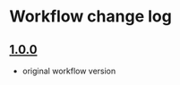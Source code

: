 # Workflow change log

## [1.0.0](https://github.com/nasa/GeneLab_Data_Processing/tree/SW_Amp454IonTor_1.0.0/Amplicon/454-and-IonTorrent/Workflow_Documentation/SW_Amp454IonTor)
- original workflow version
